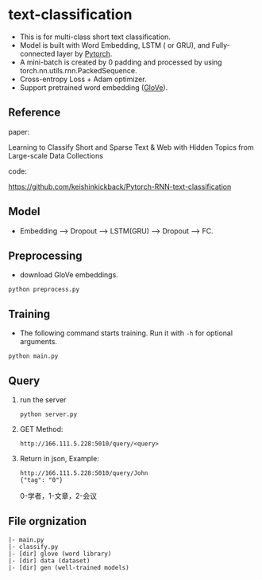 # text-classification

- This is for multi-class short text classification.
- Model is built with Word Embedding, LSTM ( or GRU), and Fully-connected layer by [Pytorch](http://pytorch.org).
- A mini-batch is created by 0 padding and processed by using torch.nn.utils.rnn.PackedSequence.
- Cross-entropy Loss + Adam optimizer.
- Support pretrained word embedding ([GloVe](https://nlp.stanford.edu/projects/glove/)).

## Reference

paper:

Learning to Classify Short and Sparse Text & Web with Hidden Topics from Large-scale Data Collections

code:

https://github.com/keishinkickback/Pytorch-RNN-text-classification

## Model
- Embedding --> Dropout --> LSTM(GRU) --> Dropout --> FC.

## Preprocessing

- download GloVe embeddings.

```
python preprocess.py
```

## Training

- The following command starts training. Run it with ```-h``` for optional arguments.

```
python main.py
```

## Query

1. run the server
	
	```
	python server.py
	```
	
2. GET Method:
	
	```
	http://166.111.5.228:5010/query/<query>
	```
	
3. Return in json, Example:

	```
	http://166.111.5.228:5010/query/John
	{"tag": "0"}
	```
	
	0-学者，1-文章，2-会议

## File orgnization

```
|- main.py 
|- classify.py 
|- [dir] glove (word library)
|- [dir] data (dataset)
|- [dir] gen (well-trained models)
```